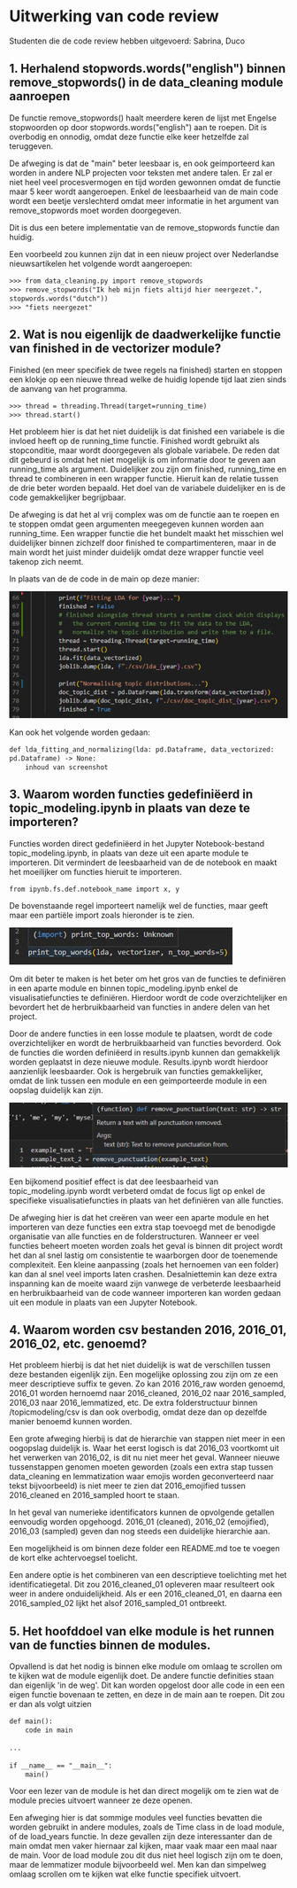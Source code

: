 # Uitwerking van code review

Studenten die de code review hebben uitgevoerd: Sabrina, Duco

## 1. Herhalend stopwords.words("english") binnen remove_stopwords() in de data_cleaning module aanroepen

De functie remove_stopwords() haalt meerdere keren de lijst met Engelse stopwoorden op door stopwords.words("english") aan te roepen. 
Dit is overbodig en onnodig, omdat deze functie elke keer hetzelfde zal teruggeven.

De afweging is dat de "main" beter leesbaar is, en ook geimporteerd kan worden in andere NLP projecten voor teksten met andere talen. 
Er zal er niet heel veel procesvermogen en tijd worden gewonnen omdat de functie maar 5 keer wordt aangeroepen. 
Enkel de leesbaarheid van de main code wordt een beetje verslechterd omdat meer informatie in het argument van remove_stopwords moet worden doorgegeven.

Dit is dus een betere implementatie van de remove_stopwords functie dan huidig.

Een voorbeeld zou kunnen zijn dat in een nieuw project over Nederlandse nieuwsartikelen het volgende wordt aangeroepen:

```python3
>>> from data_cleaning.py import remove_stopwords
>>> remove_stopwords("Ik heb mijn fiets altijd hier neergezet.", stopwords.words("dutch"))
>>> "fiets neergezet"
```

## 2. Wat is nou eigenlijk de daadwerkelijke functie van finished in de vectorizer module?

Finished (en meer specifiek de twee regels na finished) starten en stoppen een klokje op een nieuwe thread welke de huidig lopende tijd laat zien sinds de aanvang van het programma.
```python3
>>> thread = threading.Thread(target=running_time)
>>> thread.start()
```
Het probleem hier is dat het niet duidelijk is dat finished een variabele is die invloed heeft op de running_time functie. 
Finished wordt gebruikt als stopconditie, maar wordt doorgegeven als globale variabele. 
De reden dat dit gebeurd is omdat het niet mogelijk is om informatie door te geven aan running_time als argument.
Duidelijker zou zijn om finished, running_time en thread te combineren in een wrapper functie.
Hieruit kan de relatie tussen de drie beter worden bepaald. 
Het doel van de variabele duidelijker en is de code gemakkelijker begrijpbaar.

De afweging is dat het al vrij complex was om de functie aan te roepen en te stoppen omdat geen argumenten meegegeven kunnen worden aan running_time. Een wrapper functie die het bundelt maakt het misschien wel duidelijker binnen zichzelf door finished te compartimenteren, maar in de main wordt het juist minder duidelijk omdat deze wrapper functie veel takenop zich neemt.

In plaats van de de code in de main op deze manier:

![screenshot van huidige implementatie](/screenshots/running_time%20threading%20function.png)

Kan ook het volgende worden gedaan:
```python3
def lda_fitting_and_normalizing(lda: pd.Dataframe, data_vectorized: pd.Dataframe) -> None:
    inhoud van screenshot
```

## 3. Waarom worden functies gedefiniëerd in topic_modeling.ipynb in plaats van deze te importeren?

Functies worden direct gedefiniëerd in het Jupyter Notebook-bestand topic_modeling.ipynb, in plaats van deze uit een aparte module te importeren.
Dit vermindert de leesbaarheid van de de notebook en maakt het moeilijker om functies hieruit te importeren.
```
from ipynb.fs.def.notebook_name import x, y
```
De bovenstaande regel importeert namelijk wel de functies, maar geeft maar een partiële import zoals hieronder is te zien.

![notebook function import](/screenshots/notebook_function_import.png)

Om dit beter te maken is het beter om het gros van de functies te definiëren in een aparte module en binnen topic_modeling.ipynb enkel de visualisatiefuncties te definiëren.
Hierdoor wordt de code overzichtelijker en bevordert het de herbruikbaarheid van functies in andere delen van het project.

Door de andere functies in een losse module te plaatsen, wordt de code overzichtelijker en wordt de herbruikbaarheid van functies bevorderd.
Ook de functies die worden definiëerd in results.ipynb kunnen dan gemakkelijk worden geplaatst in deze nieuwe module.  Results.ipynb wordt hierdoor aanzienlijk leesbaarder. Ook is hergebruik van functies gemakkelijker, omdat de link tussen een module en een geimporteerde module in een oopslag duidelijk kan zijn.

![proper function import](/screenshots/proper_func_import.png)

Een bijkomend positief effect is dat dee leesbaarheid van topic_modeling.ipynb wordt verbeterd omdat de focus ligt op enkel de specifieke visualisatiefuncties in plaats van het definiëren van alle functies.

De afweging hier is dat het creëren van weer een aparte module en het importeren van deze functies een extra stap toevoegd met de benodigde organisatie van alle functies en de folderstructuren.
Wanneer er veel functies beheert moeten worden zoals het geval is binnen dit project wordt het dan al snel lastig om consistentie te waarborgen door de toenemende complexiteit. 
Een kleine aanpassing (zoals het hernoemen van een folder) kan dan al snel veel imports laten crashen. Desalniettemin kan deze extra inspanning kan de moeite waard zijn vanwege de verbeterde leesbaarheid en herbruikbaarheid van de code wanneer importeren kan worden gedaan uit een module in plaats van een Jupyter Notebook.

## 4. Waarom worden csv bestanden 2016, 2016_01, 2016_02, etc. genoemd?

Het probleem hierbij is dat het niet duidelijk is wat de verschillen tussen deze bestanden eigenlijk zijn.
Een mogelijke oplossing zou zijn om ze een meer descriptieve suffix te geven. 
Zo kan 2016 2016_raw worden genoemd, 2016_01 worden hernoemd naar 2016_cleaned, 2016_02 naar 2016_sampled, 2016_03 naar 2016_lemmatized, etc. 
De extra folderstructuur binnen /topicmodeling/csv is dan ook overbodig, omdat deze dan op dezelfde manier benoemd kunnen worden.

Een grote afweging hierbij is dat de hierarchie van stappen niet meer in een oogopslag duidelijk is. 
Waar het eerst logisch is dat 2016_03 voortkomt uit het verwerken van 2016_02, is dit nu niet meer het geval. Wanneer nieuwe tussenstappen genomen moeten geworden (zoals een extra stap tussen data_cleaning en lemmatization waar emojis worden geconverteerd naar tekst bijvoorbeeld) is niet meer te zien dat 2016_emojified tussen 2016_cleaned en 2016_sampled hoort te staan. 

In het geval van numerieke identificators kunnen de opvolgende getallen eenvoudig worden opgehoogd. 2016_01 (cleaned), 2016_02 (emojified), 2016_03 (sampled) geven dan nog steeds een duidelijke hierarchie aan.

Een mogelijkheid is om binnen deze folder een README.md toe te voegen de kort elke achtervoegsel toelicht.

Een andere optie is het combineren van een descriptieve toelichting met het identificatiegetal.
Dit zou 2016_cleaned_01 opleveren maar resulteert ook weer in andere onduidelijkheid. 
Als er een 2016_cleaned_01, en daarna een 2016_sampled_02 lijkt het alsof  2016_sampled_01 ontbreekt.

## 5. Het hoofddoel van elke module is het runnen van de functies binnen de modules.

Opvallend is dat het nodig is binnen elke module om omlaag te scrollen om te kijken wat de module eigenlijk doet.
De andere functie definities staan dan eigenlijk 'in de weg'.
Dit kan worden opgelost door alle code in een een eigen functie bovenaan te zetten, en deze in de main aan te roepen. Dit zou er dan als volgt uitzien

```python3
def main():
    code in main

...

if __name__ == "__main__":
    main()
```

Voor een lezer van de module is het dan direct mogelijk om te zien wat de module precies uitvoert wanneer ze deze openen.

Een afweging hier is dat sommige modules veel functies bevatten die worden gebruikt in andere modules, zoals de Time class in de load module, of de load_years functie.
In deze gevallen zijn deze interessanter dan de main omdat men vaker hiernaar zal kijken, maar vaak maar een maal naar de main.
Voor de load module zou dit dus niet heel logisch zijn om te doen, maar de lemmatizer module bijvoorbeeld wel.
Men kan dan simpelweg omlaag scrollen om te kijken wat elke functie specifiek uitvoert.
